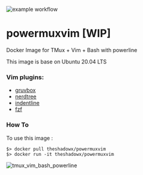 ![example workflow](https://github.com/theshadowx/powermuxvim/actions/workflows/docker-image.yml/badge.svg)

# powermuxvim \[WIP\]
Docker Image for TMux + Vim + Bash with powerline 

This image is base on Ubuntu 20.04 LTS

### Vim plugins:
* [gruvbox](https://github.com/morhetz/gruvbox)
* [nerdtree](https://github.com/scrooloose/nerdtree)
* [indentline](https://github.com/Yggdroot/indentLine)
* [fzf](https://github.com/junegunn/fzf.vim)

### How To
To use this image :
```
$> docker pull theshadowx/powermuxvim
$> docker run -it theshadowx/powermuxvim
```

![tmux_vim_bash_powerline](https://user-images.githubusercontent.com/976569/48664653-d1780600-ea99-11e8-9694-d0d795fd987a.jpg)

